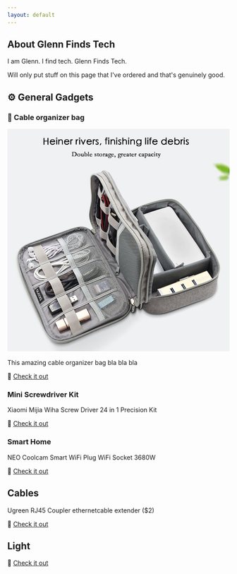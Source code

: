 ```yaml
---
layout: default
---
```


## About Glenn Finds Tech

I am Glenn. I find tech. Glenn Finds Tech.

Will only put stuff on this page that I've ordered and that's genuinely good.

## ⚙️ General Gadgets

### 👝 Cable organizer bag

<img src="images/cable_organizer.jpg" alt="Cable Organizer">

This amazing cable organizer bag bla bla bla

🔗 [Check it out](https://nl.aliexpress.com/item/32901958471.html)

### Mini Screwdriver Kit

Xiaomi Mijia Wiha Screw Driver 24 in 1 Precision Kit

🔗 [Check it out](http://s.click.aliexpress.com/e/4Ze2SyBq)

### Smart Home

NEO Coolcam Smart WiFi Plug WiFi Socket 3680W

🔗 [Check it out](http://s.click.aliexpress.com/e/ls324rlW)

## Cables

Ugreen RJ45 Coupler ethernetcable extender ($2)

🔗 [Check it out](http://s.click.aliexpress.com/e/EQveoADS)

## Light


🔗 [Check it out]()